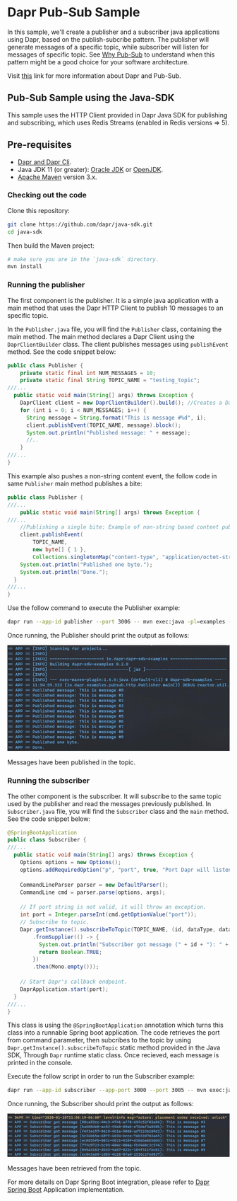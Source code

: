 # Dapr Pub-Sub Sample

In this sample, we'll create a publisher and a subscriber java applications using Dapr, based on the publish-subcribe pattern. The publisher will generate messages of a specific topic, while subscriber will listen for messages of specific topic. See [Why Pub-Sub](#why-pub-sub) to understand when this pattern might be a good choice for your software architecture.

Visit [this](https://github.com/dapr/docs/tree/master/concepts/publish-subscribe-messaging) link for more information about Dapr and Pub-Sub.
 
## Pub-Sub Sample using the Java-SDK

This sample uses the HTTP Client provided in Dapr Java SDK for publishing and subscribing,  which uses Redis Streams (enabled in Redis versions => 5).
## Pre-requisites

* [Dapr and Dapr Cli](https://github.com/dapr/docs/blob/master/getting-started/environment-setup.md#environment-setup).
* Java JDK 11 (or greater): [Oracle JDK](https://www.oracle.com/technetwork/java/javase/downloads/index.html#JDK11) or [OpenJDK](https://jdk.java.net/13/).
* [Apache Maven](https://maven.apache.org/install.html) version 3.x.

### Checking out the code

Clone this repository:

```sh
git clone https://github.com/dapr/java-sdk.git
cd java-sdk
```

Then build the Maven project:

```sh
# make sure you are in the `java-sdk` directory.
mvn install
```

### Running the publisher

The first component is the publisher. It is a simple java application with a main method that uses the Dapr HTTP Client to publish 10 messages to an specific topic.

In the `Publisher.java` file, you will find the `Publisher` class, containing the main method. The main method declares a Dapr Client using the `DaprClientBuilder` class. The client publishes messages using `publishEvent` method. See the code snippet below:  
```java
public class Publisher {
    private static final int NUM_MESSAGES = 10;
    private static final String TOPIC_NAME = "testing_topic";
///...
  public static void main(String[] args) throws Exception {
    DaprClient client = new DaprClientBuilder().build(); //Creates a DaprClient using builder
    for (int i = 0; i < NUM_MESSAGES; i++) {
      String message = String.format("This is message #%d", i);
      client.publishEvent(TOPIC_NAME, message).block();
      System.out.println("Published message: " + message);
      //..
    }
///...
}
```

This example also pushes a non-string content event, the follow code in same `Publisher` main method publishes a bite:

```java
public class Publisher {
///...
    public static void main(String[] args) throws Exception {
///...
    //Publishing a single bite: Example of non-string based content published
    client.publishEvent(
        TOPIC_NAME,
        new byte[] { 1 },
        Collections.singletonMap("content-type", "application/octet-stream")).block();
    System.out.println("Published one byte.");
    System.out.println("Done.");
  }
///...
}
```

Use the follow command to execute the Publisher example:

```sh
dapr run --app-id publisher --port 3006 -- mvn exec:java -pl=examples -D exec.mainClass=Publisher
```

Once running, the Publisher should print the output as follows:

![publisheroutput](../../../../../resources/img/publisher.png)

Messages have been published in the topic.

### Running the subscriber

The other component is the subscriber. It will subscribe to the same topic used by the publisher and read the messages previously published. In `Subscriber.java` file, you will find the `Subscriber` class and the `main` method. See the code snippet below:

```java
@SpringBootApplication
public class Subscriber {
///...
  public static void main(String[] args) throws Exception {
    Options options = new Options();
    options.addRequiredOption("p", "port", true, "Port Dapr will listen to.");

    CommandLineParser parser = new DefaultParser();
    CommandLine cmd = parser.parse(options, args);

    // If port string is not valid, it will throw an exception.
    int port = Integer.parseInt(cmd.getOptionValue("port"));
    // Subscribe to topic.
    Dapr.getInstance().subscribeToTopic(TOPIC_NAME, (id, dataType, data, metadata) -> Mono
        .fromSupplier(() -> {
          System.out.println("Subscriber got message (" + id + "): " + (data == null ? "" : new String(data)));
          return Boolean.TRUE;
        })
        .then(Mono.empty()));

    // Start Dapr's callback endpoint.
    DaprApplication.start(port);
  }
///...
}
```

This class is using the `@SpringBootApplication` annotation which turns this class into a runnable Spring boot application. The code retrieves the port from command parameter, then subcribes to the topic by using `Dapr.getInstance().subscribeToTopic` static method provided in the Java SDK, Through `Dapr` runtime static class. Once recieved, each message is printed in the console.
 
 Execute the follow script in order to run the Subscriber example:
```sh
dapr run --app-id subscriber --app-port 3000 --port 3005 -- mvn exec:java -pl=examples -D exec.mainClass=Subscriber -Dexec.args="-p 3000"
```
Once running, the Subscriber should print the output as follows:

![publisheroutput](../../../../../resources/img/subscriber.png)

Messages have been retrieved from the topic.

For more details on Dapr Spring Boot integration, please refer to [Dapr Spring Boot](/../java/io/dapr/springboot/DaprApplication.java) Application implementation.